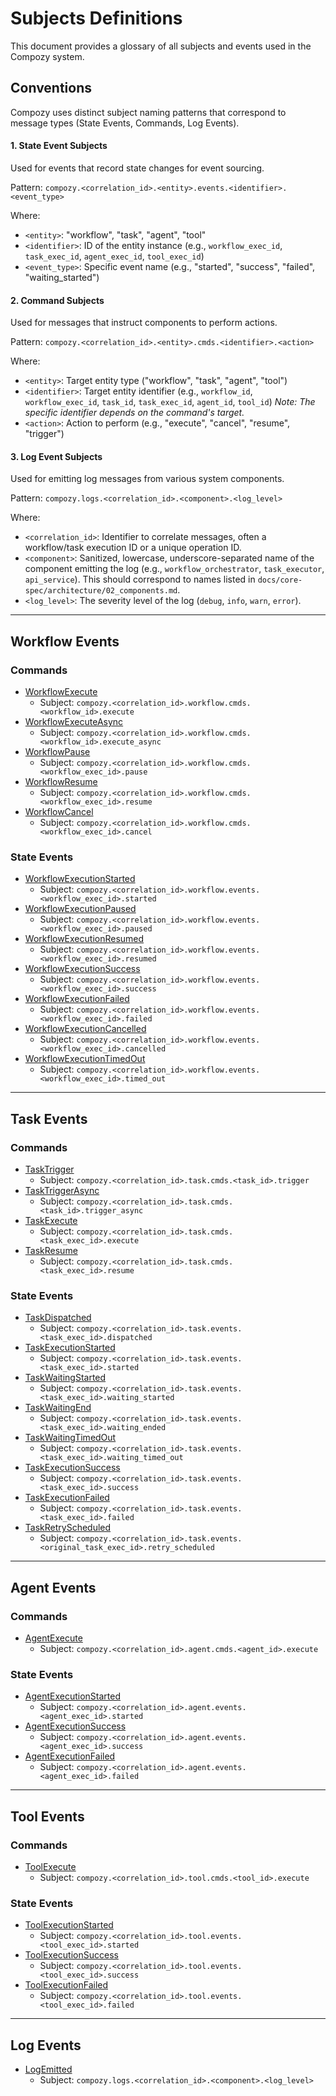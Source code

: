 # Subjects Definitions

This document provides a glossary of all subjects and events used in the Compozy system.

## Conventions

Compozy uses distinct subject naming patterns that correspond to message types (State Events, Commands, Log Events).

#### 1. State Event Subjects
Used for events that record state changes for event sourcing.

Pattern: `compozy.<correlation_id>.<entity>.events.<identifier>.<event_type>`

Where:
-   `<entity>`: "workflow", "task", "agent", "tool"
-   `<identifier>`: ID of the entity instance (e.g., `workflow_exec_id`, `task_exec_id`, `agent_exec_id`, `tool_exec_id`)
-   `<event_type>`: Specific event name (e.g., "started", "success", "failed", "waiting_started")

#### 2. Command Subjects
Used for messages that instruct components to perform actions.

Pattern: `compozy.<correlation_id>.<entity>.cmds.<identifier>.<action>`

Where:
-   `<entity>`: Target entity type ("workflow", "task", "agent", "tool")
-   `<identifier>`: Target entity identifier (e.g., `workflow_id`, `workflow_exec_id`, `task_id`, `task_exec_id`, `agent_id`, `tool_id`)
    *Note: The specific identifier depends on the command's target.*
-   `<action>`: Action to perform (e.g., "execute", "cancel", "resume", "trigger")

#### 3. Log Event Subjects
Used for emitting log messages from various system components.

Pattern: `compozy.logs.<correlation_id>.<component>.<log_level>`

Where:
-   `<correlation_id>`: Identifier to correlate messages, often a workflow/task execution ID or a unique operation ID.
-   `<component>`: Sanitized, lowercase, underscore-separated name of the component emitting the log (e.g., `workflow_orchestrator`, `task_executor`, `api_service`). This should correspond to names listed in `docs/core-spec/architecture/02_components.md`.
-   `<log_level>`: The severity level of the log (`debug`, `info`, `warn`, `error`).

---

## Workflow Events

### Commands
-   [WorkflowExecute](workflow/cmds/execute.md#command-executeworkflow) 
    - Subject: `compozy.<correlation_id>.workflow.cmds.<workflow_id>.execute`
-   [WorkflowExecuteAsync](workflow/cmds/trigger_async.md#command-workflowexecuteasync) 
    - Subject: `compozy.<correlation_id>.workflow.cmds.<workflow_id>.execute_async`
-   [WorkflowPause](workflow/cmds/pause.md#command-pauseworkflow) 
    - Subject: `compozy.<correlation_id>.workflow.cmds.<workflow_exec_id>.pause`
-   [WorkflowResume](workflow/cmds/resume.md#command-resumeworkflow) 
    - Subject: `compozy.<correlation_id>.workflow.cmds.<workflow_exec_id>.resume`
-   [WorkflowCancel](workflow/cmds/cancel.md#command-cancelworkflow) 
    - Subject: `compozy.<correlation_id>.workflow.cmds.<workflow_exec_id>.cancel`

### State Events
-   [WorkflowExecutionStarted](workflow/state/execution_started.md#state-event-workflowexecutionstarted)
    - Subject: `compozy.<correlation_id>.workflow.events.<workflow_exec_id>.started`
-   [WorkflowExecutionPaused](workflow/state/execution_paused.md#state-event-workflowexecutionpaused)
    - Subject: `compozy.<correlation_id>.workflow.events.<workflow_exec_id>.paused`
-   [WorkflowExecutionResumed](workflow/state/execution_resumed.md#state-event-workflowexecutionresumed)
    - Subject: `compozy.<correlation_id>.workflow.events.<workflow_exec_id>.resumed`
-   [WorkflowExecutionSuccess](workflow/state/execution_success.md#state-event-workflowexecutioncompleted)
    - Subject: `compozy.<correlation_id>.workflow.events.<workflow_exec_id>.success`
-   [WorkflowExecutionFailed](workflow/state/execution_failed.md#state-event-workflowexecutionfailed)
    - Subject: `compozy.<correlation_id>.workflow.events.<workflow_exec_id>.failed`
-   [WorkflowExecutionCancelled](workflow/state/execution_cancelled.md#state-event-workflowexecutioncancelled)
    - Subject: `compozy.<correlation_id>.workflow.events.<workflow_exec_id>.cancelled`
-   [WorkflowExecutionTimedOut](workflow/state/execution_timed_out.md#state-event-workflowexecutiontimedout) 
    - Subject: `compozy.<correlation_id>.workflow.events.<workflow_exec_id>.timed_out`

---

## Task Events

### Commands
-   [TaskTrigger](task/cmds/trigger.md#command-triggerspecifictask) 
    - Subject: `compozy.<correlation_id>.task.cmds.<task_id>.trigger`
-   [TaskTriggerAsync](task/cmds/trigger_async.md#command-triggerasyncspecifictask)
    - Subject: `compozy.<correlation_id>.task.cmds.<task_id>.trigger_async`
-   [TaskExecute](task/cmds/execute.md#command-executetask) 
    - Subject: `compozy.<correlation_id>.task.cmds.<task_exec_id>.execute`
-   [TaskResume](task/cmds/resume.md#command-resumewaitingtask) 
    - Subject: `compozy.<correlation_id>.task.cmds.<task_exec_id>.resume`

### State Events
-   [TaskDispatched](task/state/dispatched.md#state-event-taskdispatched)
    - Subject: `compozy.<correlation_id>.task.events.<task_exec_id>.dispatched`
-   [TaskExecutionStarted](task/state/execution_started.md#state-event-taskexecutionstarted)
    - Subject: `compozy.<correlation_id>.task.events.<task_exec_id>.started`
-   [TaskWaitingStarted](task/state/waiting_started.md#state-event-waitingstarted)
    - Subject: `compozy.<correlation_id>.task.events.<task_exec_id>.waiting_started`
-   [TaskWaitingEnd](task/state/waiting_ended.md#state-event-waitingended)
    - Subject: `compozy.<correlation_id>.task.events.<task_exec_id>.waiting_ended`
-   [TaskWaitingTimedOut](task/state/waiting_timed_out.md#state-event-waitingtimedout)
    - Subject: `compozy.<correlation_id>.task.events.<task_exec_id>.waiting_timed_out`
-   [TaskExecutionSuccess](task/state/execution_success.md#state-event-taskexecutioncompleted)
    - Subject: `compozy.<correlation_id>.task.events.<task_exec_id>.success`
-   [TaskExecutionFailed](task/state/execution_failed.md#state-event-taskexecutionfailed)
    - Subject: `compozy.<correlation_id>.task.events.<task_exec_id>.failed`
-   [TaskRetryScheduled](task/state/retry_scheduled.md#state-event-taskretryscheduled)
    - Subject: `compozy.<correlation_id>.task.events.<original_task_exec_id>.retry_scheduled`

---

## Agent Events

### Commands
-   [AgentExecute](agent/cmds/execute.md#command-executeagent) 
    - Subject: `compozy.<correlation_id>.agent.cmds.<agent_id>.execute`

### State Events
-   [AgentExecutionStarted](agent/state/execution_started.md#state-event-agentexecutionstarted)
    - Subject: `compozy.<correlation_id>.agent.events.<agent_exec_id>.started`
-   [AgentExecutionSuccess](agent/state/execution_success.md#state-event-agentexecutioncompleted)
    - Subject: `compozy.<correlation_id>.agent.events.<agent_exec_id>.success`
-   [AgentExecutionFailed](agent/state/execution_failed.md#state-event-agentexecutionfailed)
    - Subject: `compozy.<correlation_id>.agent.events.<agent_exec_id>.failed`

---

## Tool Events

### Commands
-   [ToolExecute](tool/cmds/execute.md#command-executetool) 
    - Subject: `compozy.<correlation_id>.tool.cmds.<tool_id>.execute`

### State Events
-   [ToolExecutionStarted](tool/state/execution_started.md#state-event-toolexecutionstarted)
    - Subject: `compozy.<correlation_id>.tool.events.<tool_exec_id>.started`
-   [ToolExecutionSuccess](tool/state/execution_success.md#state-event-toolexecutioncompleted)
    - Subject: `compozy.<correlation_id>.tool.events.<tool_exec_id>.success`
-   [ToolExecutionFailed](tool/state/execution_failed.md#state-event-toolexecutionfailed)
    - Subject: `compozy.<correlation_id>.tool.events.<tool_exec_id>.failed`

---

## Log Events

-   [LogEmitted](log/events/emitted.md#log-event-logemitted)
    - Subject: `compozy.logs.<correlation_id>.<component>.<log_level>`
